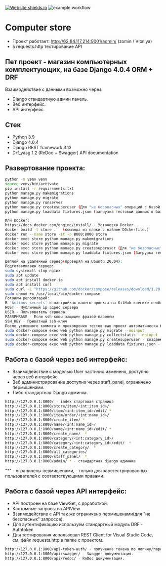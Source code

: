 [![Website shields.io](https://img.shields.io/website-up-down-green-red/http/shields.io.svg)](http://62.84.117.214:9001/api/redoc/)
![example workflow](https://github.com/zomini/computer_store/actions/workflows/main.yml/badge.svg)
# Сomputer store
- Проект работает: http://62.84.117.214:9001/admin/ (zomin / Vitaliya)
-    в requests.http тестирование API


## Пет проект - магазин компьютерных комплектующих, на базе Django 4.0.4 ORM + DRF
Взаимодействие с данными возможно через:
- Django стандартную админ панель.
- Веб интерфейс.
- API интерфейс.


## Стек
- Python 3.9
- Django 4.0.4
- Django REST framework 3.13
- Drf_yasg 1.2 (ReDoc + Swagger) API documentation
 
## Развертование проекта:
```sh
python -m venv venv
source venv/bin/activate
pip install -r requirements.txt
python manage.py makemigrations
python manage.py migrate
python manage.py runserver
python manage.py createsuperuser (Для "не безопасных" операций с базой нужны права.)
python manage.py loaddata fixtures.json (загрузка тестовый данных в базу.)
```
```sh
Или Docker:
https://docs.docker.com/engine/install/ - Установка Docker.
docker build -t store .   (команда из папки с файлом DOckerfile.) 
docker run --name store -it -p 8000:8000 store
docker exec store python manage.py makemigrations
docker exec store python manage.py migrate
docker exec store python manage.py createsuperuser (Для "не безопасных" операций с базой нужны права.)
docker exec store python manage.py loaddata fixtures.json (Загрузка тестовый данных в базу.)
```
```sh
Деплой на удаленный сервер(проверял на Ubuntu 20.04):
Подготавливаем сервер:
sudo systemctl stop nginx
sudo apt update
sudo apt install docker.io
sudo apt install curl
sudo curl -L "https://github.com/docker/compose/releases/download/1.29.2/docker-compose-$(uname -s)-$(uname -m)" -o /usr/local/bin/docker-compose
sudo chmod +x /usr/local/bin/docker-compose
Готовим репозитарий:
В 'Actions secrets' в настройках вашего проекта на GitHub внесите необходимые параметры сервера:
HOST - Публичный ip адрес сервера
USER - Пользователь сервера
PASSPHRASE - Если ssh-ключ защищен фразой-паролем
SSH_KEY - Приватный ssh-ключ
После успешного коммита и прохождения тестов ваш проект автоматически будет настроен на сервере. Далее:
sudo docker-compose exec web python manage.py migrate --noinput
sudo docker-compose exec web python manage.py collectstatic --noinput
sudo docker-compose exec web python manage.py createsuperuser - создаем суперпользователя
sudo docker-compose exec web python manage.py loaddata fixtures.json - Загрузка тестовый данных в базу.
```
## Работа с базой через веб интерфейс:
- Взаимодействие с моделью User частично изменено, доступно через веб интерфейс.
- Веб администрирование доступно через staff_panel, ограничено пермишенами.
- Либо стандартная Django админка. 
```sh
http://127.0.0.1:8000/ - index стартовая страница
http://127.0.0.1:8000/store/item/<int:item_id>/
http://127.0.0.1:8000/item/<int:item_id>/edit/ *
http://127.0.0.1:8000/item/order/<int:name_id>/
http://127.0.0.1:8000/create_item/ *
http://127.0.0.1:8000/name/<int:name_id>/
http://127.0.0.1:8000/name/<int:name_id>/edit/ *
http://127.0.0.1:8000/create_name/  *
http://127.0.0.1:8000/category/<int:category_id>/
http://127.0.0.1:8000/category/<int:category_id>/edit/  *
http://127.0.0.1:8000/create_category/  *
http://127.0.0.1:8000/all_categories/
http://127.0.0.1:8000/staff_panel/  *
http://127.0.0.1:8000/admin/ * - стандартная django админка
```
"*" - ограничены пермишенами, - только для зарегестрированных пользователей с соответствующими правами.

## Работа с базой через API интерфейс:
- API построен на базе ViewSet, с доработкой.
- Кастомные запросы на APIView
- Взаимодействие с API так же ограничено пермишенами(для "не безопасных" запросов).
- Для аутентификацию используем стандартный модуль DRF - Authtoken
- Для тестирования использовал REST Client for Visual Studio Code, см. файл requests.http в папке с проектом. 
```sh
http://127.0.0.1:8000/api-token-auth/ - получение токена по логину/паролю(например superuser).
http://127.0.0.1:8000/api/swagger/ - Swagger документация.
http://127.0.0.1:8000/api/redoc/ - ReDoc документация.
``` 
